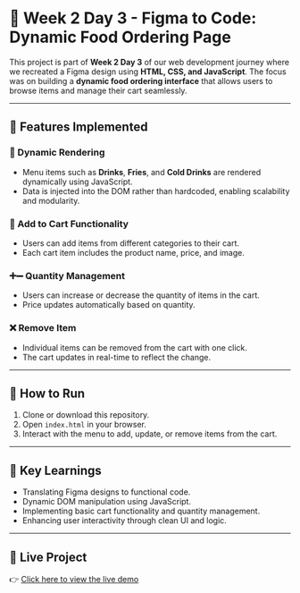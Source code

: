 # 🍔 Week 2 Day 3 - Figma to Code: Dynamic Food Ordering Page

This project is part of **Week 2 Day 3** of our web development journey where we recreated a Figma design using **HTML, CSS, and JavaScript**. The focus was on building a **dynamic food ordering interface** that allows users to browse items and manage their cart seamlessly.

---

## 📌 Features Implemented

### 🔧 Dynamic Rendering

- Menu items such as **Drinks**, **Fries**, and **Cold Drinks** are rendered dynamically using JavaScript.
- Data is injected into the DOM rather than hardcoded, enabling scalability and modularity.

### 🛒 Add to Cart Functionality

- Users can add items from different categories to their cart.
- Each cart item includes the product name, price, and image.

### ➕➖ Quantity Management

- Users can increase or decrease the quantity of items in the cart.
- Price updates automatically based on quantity.

### ❌ Remove Item

- Individual items can be removed from the cart with one click.
- The cart updates in real-time to reflect the change.

---

## 🚀 How to Run

1. Clone or download this repository.
2. Open `index.html` in your browser.
3. Interact with the menu to add, update, or remove items from the cart.

---

## 🧠 Key Learnings

- Translating Figma designs to functional code.
- Dynamic DOM manipulation using JavaScript.
- Implementing basic cart functionality and quantity management.
- Enhancing user interactivity through clean UI and logic.

---

## 🔗 Live Project

👉 [Click here to view the live demo](https://esha-week2-day3-task.vercel.app/)
